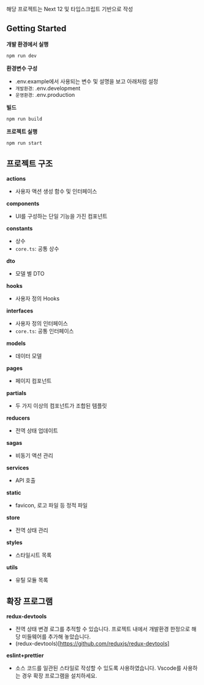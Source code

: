 해당 프로젝트는 Next 12 및 타입스크립트 기반으로 작성

## Getting Started

**개발 환경에서 실행**

```bash
npm run dev
```

**환경변수 구성**

-   .env.example에서 사용되는 변수 및 설명을 보고 아래처럼 설정
-   `개발환경`: .env.development
-   `운영환경`: .env.production

**빌드**

```bash
npm run build
```

**프로젝트 실행**

```bash
npm run start
```

## 프로젝트 구조

**actions**

-   사용자 액션 생성 함수 및 인터페이스

**components**

-   UI를 구성하는 단일 기능을 가진 컴포넌트

**constants**

-   상수
-   `core.ts`: 공통 상수

**dto**

-   모델 별 DTO

**hooks**

-   사용자 정의 Hooks

**interfaces**

-   사용자 정의 인터페이스
-   `core.ts`: 공통 인터페이스

**models**

-   데이터 모델

**pages**

-   페이지 컴포넌트

**partials**

-   두 가지 이상의 컴포넌트가 조합된 템플릿

**reducers**

-   전역 상태 업데이트

**sagas**

-   비동기 액션 관리

**services**

-   API 호출

**static**

-   favicon, 로고 파일 등 정적 파일

**store**

-   전역 상태 관리

**styles**

-   스타일시트 목록

**utils**

-   유틸 모듈 목록

## 확장 프로그램

**redux-devtools**

-   전역 상태 변경 로그를 추적할 수 있습니다. 프로젝트 내에서 개발환경 한정으로 해당 미들웨어를 추가해 놓았습니다.
-   (redux-devtools)[https://github.com/reduxjs/redux-devtools]

**eslint+prettier**

-   소스 코드를 일관된 스타일로 작성할 수 있도록 사용하였습니다. Vscode를 사용하는 경우 확장 프로그램을 설치하세요.
